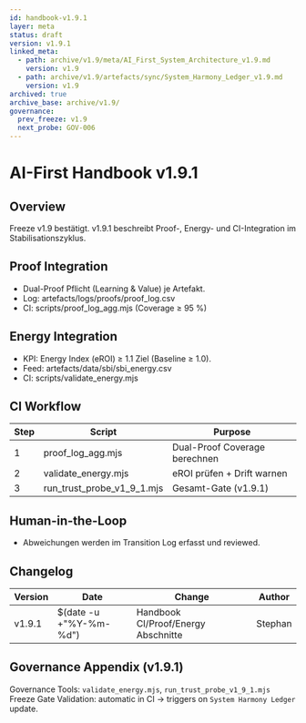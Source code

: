 ```yaml
---
id: handbook-v1.9.1
layer: meta
status: draft
version: v1.9.1
linked_meta:
  - path: archive/v1.9/meta/AI_First_System_Architecture_v1.9.md
    version: v1.9
  - path: archive/v1.9/artefacts/sync/System_Harmony_Ledger_v1.9.md
    version: v1.9
archived: true
archive_base: archive/v1.9/
governance:
  prev_freeze: v1.9
  next_probe: GOV-006
---
```

# AI-First Handbook v1.9.1
## Overview
Freeze v1.9 bestätigt. v1.9.1 beschreibt Proof-, Energy- und CI-Integration im Stabilisationszyklus.

## Proof Integration
- Dual-Proof Pflicht (Learning & Value) je Artefakt.
- Log: artefacts/logs/proofs/proof_log.csv
- CI: scripts/proof_log_agg.mjs (Coverage ≥ 95 %)

## Energy Integration
- KPI: Energy Index (eROI) ≥ 1.1 Ziel (Baseline ≥ 1.0).
- Feed: artefacts/data/sbi/sbi_energy.csv
- CI: scripts/validate_energy.mjs

## CI Workflow
| Step | Script | Purpose |
|---|---|---|
| 1 | proof_log_agg.mjs | Dual-Proof Coverage berechnen |
| 2 | validate_energy.mjs | eROI prüfen + Drift warnen |
| 3 | run_trust_probe_v1_9_1.mjs | Gesamt-Gate (v1.9.1) |

## Human-in-the-Loop
- Abweichungen werden im Transition Log erfasst und reviewed.

## Changelog
| Version | Date | Change | Author |
|---|---|---|---|
| v1.9.1 | $(date -u +"%Y-%m-%d") | Handbook CI/Proof/Energy Abschnitte | Stephan |
## Governance Appendix (v1.9.1)
Governance Tools: `validate_energy.mjs`, `run_trust_probe_v1_9_1.mjs`
Freeze Gate Validation: automatic in CI → triggers on `System Harmony Ledger` update.
